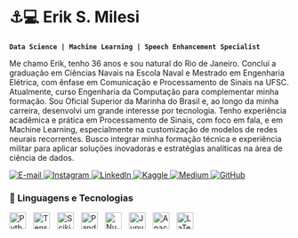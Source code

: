# ⚓💻 Erik S. Milesi

**`Data Science | Machine Learning | Speech Enhancement Specialist`**

Me chamo Erik, tenho 36 anos e sou natural do Rio de Janeiro. Concluí a graduação em Ciências Navais na Escola Naval e Mestrado em Engenharia Elétrica, com ênfase em Comunicação e Processamento de Sinais na UFSC. Atualmente, curso Engenharia da Computação para complementar minha formação. 
Sou Oficial Superior da Marinha do Brasil e, ao longo da minha carreira, desenvolvi um grande interesse por tecnologia. Tenho experiência acadêmica e prática em Processamento de Sinais, com foco em fala, e em Machine Learning, especialmente na customização de modelos de redes neurais recorrentes. Busco integrar minha formação técnica e experiência militar para aplicar soluções inovadoras e estratégias analíticas na área de ciência de dados.

<p align="left">
    <a href="mailto:erikmilesi@gmail.com">
        <img 
            alt="E-mail" 
            title="Entre em contato por e-mail" 
            src="https://img.shields.io/badge/E--mail-D14836?style=for-the-badge&logo=gmail&logoColor=white"
        />
    </a>
    <a href="https://instagram.com/erikmilesi">
        <img 
            alt="Instagram" 
            title="Instagram" 
            src="https://img.shields.io/badge/Instagram-E4405F?style=for-the-badge&logo=instagram&logoColor=white"
        />
    </a>
    <a href="https://www.linkedin.com">
        <img 
            alt="LinkedIn" 
            title="Conecte-se comigo no LinkedIn" 
            src="https://img.shields.io/badge/LinkedIn-%230A66C2.svg?style=for-the-badge&logo=linkedin&logoColor=white"
        />
    </a>
    <a href="https://www.kaggle.com">
        <img 
            alt="Kaggle" 
            title="Acesse meu perfil no Kaggle" 
            src="https://img.shields.io/badge/Kaggle-%2312008F.svg?style=for-the-badge&logo=kaggle&logoColor=white"
        />
    </a>
    <a href="https://medium.com">
        <img 
            alt="Medium" 
            title="Leia meus artigos no Medium" 
            src="https://img.shields.io/badge/Medium-%23000000.svg?style=for-the-badge&logo=medium&logoColor=white"
        />
    </a> 
    <a href="https://github.com">
        <img 
            alt="GitHub" 
            title="Acesse meu perfil no GitHub" 
            src="https://img.shields.io/badge/GitHub-%2312100E.svg?style=for-the-badge&logo=github&logoColor=white"
        />
    </a>
</p>


### 🤖 Linguagens e Tecnologias

<img 
    align="left" 
    alt="Python" 
    title="Python" 
    width="30px" 
    style="padding-right: 10px;" 
    src="https://cdn.jsdelivr.net/gh/devicons/devicon@latest/icons/python/python-original.svg" 
/>
<img 
    align="left" 
    alt="TensorFlow" 
    title="TensorFlow" 
    width="30px" 
    style="padding-right: 10px;" 
    src="https://cdn.jsdelivr.net/gh/devicons/devicon@latest/icons/tensorflow/tensorflow-original.svg" 
/>
<img 
    align="left" 
    alt="Scikit-Learn" 
    title="Scikit-Learn" 
    width="30px" 
    style="padding-right: 10px;" 
    src="https://upload.wikimedia.org/wikipedia/commons/0/05/Scikit_learn_logo_small.svg" 
/>
<img 
    align="left" 
    alt="Pandas" 
    title="Pandas" 
    width="30px" 
    style="padding-right: 10px;" 
    src="https://cdn.jsdelivr.net/gh/devicons/devicon@latest/icons/pandas/pandas-original.svg" 
/>
<img 
    align="left" 
    alt="NumPy" 
    title="NumPy" 
    width="30px" 
    style="padding-right: 10px;" 
    src="https://cdn.jsdelivr.net/gh/devicons/devicon@latest/icons/numpy/numpy-original.svg" 
/>
<img 
    align="left" 
    alt="Jupyter" 
    title="Jupyter Notebook" 
    width="30px" 
    style="padding-right: 10px;" 
    src="https://cdn.jsdelivr.net/gh/devicons/devicon@latest/icons/jupyter/jupyter-original.svg" 
/>
<img 
    align="left" 
    alt="Anaconda" 
    title="Anaconda" 
    width="30px" 
    style="padding-right: 10px;" 
    src="https://devicon-website.vercel.app/api/anaconda/original.svg" 
/>
<img 
    align="left" 
    alt="LaTeX" 
    title="LaTeX" 
    width="30px" 
    style="padding-right: 10px;" 
    src="https://devicon-website.vercel.app/api/latex/original.svg" 
/>
<!-- <img 
    align="left" 
    alt="SQL" 
    title="SQL" 
    width="30px" 
    style="padding-right: 10px;" 
    src="https://cdn.jsdelivr.net/gh/devicons/devicon@latest/icons/mysql/mysql-original.svg" 
/> -->

<!-- <img 
    align="left" 
    alt="BeautifulSoup" 
    title="BeautifulSoup" 
    width="30px" 
    style="padding-right: 10px;" 
    src="https://cdn.jsdelivr.net/gh/devicons/devicon@latest/icons/beautifulsoup/beautifulsoup-original.svg" 
/> -->
<!-- <img 
    align="left" 
    alt="Scrapy" 
    title="Scrapy" 
    width="30px" 
    style="padding-right: 10px;" 
    src="https://cdn.jsdelivr.net/gh/devicons/devicon@latest/icons/scrapy/scrapy-original.svg" 
/> -->
<br/>
<br/>


<!-- ### 📊 Estatísticas

<p>
  <img 
    align="left" 
    alt="GitHub Stats" 
    height="200" 
    style="padding-right: 10px;" 
    src="https://github-readme-stats.vercel.app/api?username=Erik&show_icons=true&theme=tokyonight&include_all_commits=true&locale=pt-br" 
  />

<img 
      align="left" 
      alt="GitHub Stats" 
      height="200" 
      src="https://github-readme-stats.vercel.app/api/top-langs/?username=Erik&theme=tokyonight&layout=compact&custom_title=Tecnologias&langs_count=9" 
  /> -->

</p>

